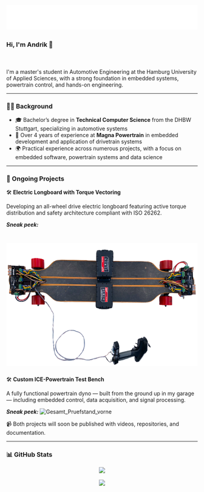 <h1 align="center">
  <img src="https://raw.githubusercontent.com/AndrikSeeger/AndrikSeeger/master/name.svg"/>
</h1>

### Hi, I'm Andrik 👋 <p align="right"><img src="https://komarev.com/ghpvc/?username=AndrikSeeger&style=flat-square&color=blue" alt=""/></p>

I'm a master's student in Automotive Engineering at the Hamburg University of Applied Sciences, with a strong foundation in embedded systems, powertrain control, and hands-on engineering.

---

### 👨‍💻 Background

- 🎓 Bachelor’s degree in **Technical Computer Science** from the DHBW Stuttgart, specializing in automotive systems
- 💼 Over 4 years of experience at **Magna Powertrain** in embedded development and application of drivetrain systems
- 🌍 Practical experience across numerous projects, with a focus on embedded software, powertrain systems and data science

---

### 🔧 Ongoing Projects

🛠 **Electric Longboard with Torque Vectoring**

Developing an all-wheel drive electric longboard featuring active torque distribution and safety architecture compliant with ISO 26262.

**_Sneak peek:_**
<h1 align="center">
  <img src="https://raw.githubusercontent.com/AndrikSeeger/AndrikSeeger/master/Sneak_Peek_Longboard.png"/>
</h1>

🛠 **Custom ICE-Powertrain Test Bench**

A fully functional powertrain dyno — built from the ground up in my garage — including embedded control, data acquisition, and signal processing.

**_Sneak peek:_**
![Gesamt_Pruefstand_vorne](https://github.com/user-attachments/assets/ab932e17-12b8-433d-ace0-ce3e2ad54338)

📹 Both projects will soon be published with videos, repositories, and documentation.

---

### 📊 GitHub Stats

<p align="center">
<img src="https://github-readme-stats.vercel.app/api?username=andrikseeger&hide=prs,issues&count_private=true&show_icons=true&theme=github_dark&&shbm_iconsatrue&title_coloraffffffBicon_colorsbb2acfBtext_coloradaf7dc3bg_color=191919-y">
</p>

<p align="center">
<img src="https://github-readme-stats.vercel.app/api/top-langs/?username=andrikseeger&theme=github_dark&hide=makefile,puppet&langs_count=8">
</p>
